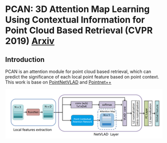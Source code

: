 # PCAN: 3D Attention Map Learning Using Contextual Information for Point Cloud Based Retrieval (CVPR 2019) [Arxiv](https://arxiv.org/abs/1904.09793)

## Introduction
PCAN is an attention module for point cloud based retrieval, which can predict the significance of each local point feature based on
point context.
This work is base on [PointNetVLAD](https://github.com/mikacuy/pointnetvlad) and [Pointnet++](https://github.com/charlesq34/pointnet2)

![pic-network](overview.png)
